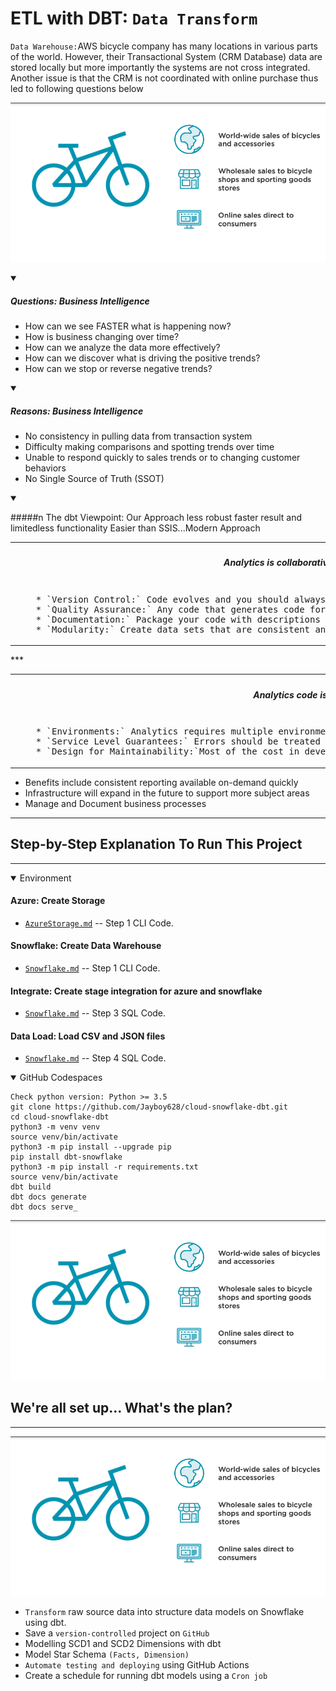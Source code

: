 
<!-- ABOUT THE PROJECT -->
# ETL with DBT:  `Data Transform`

`Data Warehouse:`AWS bicycle company has many locations in various parts of the world. However, their Transactional System (CRM Database) data are stored locally but more importantly the systems are not cross integrated. Another issue is that the CRM is not coordinated with online purchase thus led to following questions below

![header](images/logo.png)

<details open>
<summary>
    
##### Questions: Business Intelligence
    
</summary>
        
- How can we see FASTER what is happening now? 
- How is business changing over time? 
- How can we analyze the data more effectively? 
- How can we discover what is driving the positive trends? 
- How can we stop or reverse negative trends? 
 
</details>   

<details open>
<summary>
    
##### Reasons: Business Intelligence 
</summary>
    
- No consistency in pulling data from transaction system 
- Difficulty making comparisons and spotting trends over time  
- Unable to respond quickly to sales trends or to changing customer behaviors 
- No Single Source of Truth (SSOT)

</details>  

<details open>
<summary>

 #####n The dbt Viewpoint: Our Approach 
 <bold>less robust faster result and limitedless functionality Easier than SSIS...Modern Approach</bold>
</summary>    
<table>
<tr> 
    <th><h5>Analytics is collaborative</h5></th>
</tr>
<tr>
<td>  
<pre lang="js">
    * `Version Control:` Code evolves and you should always know what changed, when.
    * `Quality Assurance:` Any code that generates code for analysis should be reviewed and tested.
    * `Documentation:` Package your code with descriptions for how it should be interpreted.
    * `Modularity:` Create data sets that are consistent and can be easily updated as logic changes.
</pre>
</td>
</tr>
</table>
***
<table>
<tr> 
    <th><h5>Analytics code is an asset</h5></th>
</tr>
<tr>
<td>  
<pre lang="js">
    * `Environments:` Analytics requires multiple environments.
    * `Service Level Guarantees:` Errors should be treated with the same urgency as bugs in production software.
    * `Design for Maintainability:`Most of the cost in development is in the maintenance phase.
</pre>
</td>
</tr>
</table>






- Benefits include consistent reporting available on-demand quickly 
- Infrastructure will expand in the future to support more subject areas 
- Manage and Document business processes 
</details>   

***

## Step-by-Step Explanation To Run This Project
***

<details open>
<summary>Environment </summary>
    
#### Azure: Create Storage 
    
* [`AzureStorage.md`](Starter-Code/AzureStorage.md) -- Step 1  CLI Code.

#### Snowflake: Create Data Warehouse 

* [`Snowflake.md`](Starter-Code/Snowflake.md) -- Step 1 CLI Code.

    
#### Integrate: Create stage integration for azure and snowflake 
    
* [`Snowflake.md`](Starter-Code/Snowflake.sql) -- Step 3 SQL Code.

    
#### Data Load: Load CSV and JSON files    
* [`Snowflake.md`](Starter-Code/Snowflake.sql) -- Step 4  SQL Code.

</details>

<details open>
<summary>GitHub Codespaces </summary>

```shell
Check python version: Python >= 3.5
git clone https://github.com/Jayboy628/cloud-snowflake-dbt.git
cd cloud-snowflake-dbt
python3 -m venv venv
source venv/bin/activate
python3 -m pip install --upgrade pip
pip install dbt-snowflake
python3 -m pip install -r requirements.txt
source venv/bin/activate
dbt build
dbt docs generate
dbt docs serve_
```
![header](images/logo.png)
</details>

<!-- GETTING STARTED -->
## We're all set up... What's the plan? 
***
![header](images/logo.png)
* `Transform` raw source data into structure data models on Snowflake using dbt.
* Save a `version-controlled` project on `GitHub`
* Modelling SCD1 and SCD2 Dimensions with dbt
* Model Star Schema `(Facts, Dimension)`
* `Automate testing and deploying` using GitHub Actions
* Create a schedule for running dbt models using a `Cron job`

